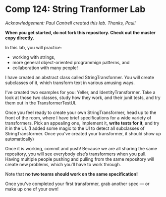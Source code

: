 Comp 124: String Tranformer Lab
====
*Acknowledgement: Paul Cantrell created this lab. Thanks, Paul!*

**When you get started, do not fork this repository. Check out the master copy directly.**

In this lab, you will practice:

  - working with strings,
  - more general object-oriented programmign patterns, and
  - collaboration with many people!

I have created an abstract class called StringTransformer. You will create subclasses of it, which transform text in various amusing ways. 

I’ve created two examples for you: Yeller, and IdentityTransformer. Take a look at those two classes, study how they work, and their junit tests, and try them out in the TransformerTestUI. 

Once you feel ready to create your own StringTransformer, head up to the front of the room, where I have brief specifications for a wide variety of transformers. Pick an appealing one, implement it, **write tests for it**, and try it in the UI. (I added some magic to the UI to detect all subclasses of StringTransformer. Once you’ve created your transformer, it should show up automatically)

Once it is working, commit and push! Because we are all sharing the same repository, you will see everybody else’s transformers when you pull. Having multiple people pushing and pulling from the same repository will create new problems, which you’ll have to work through.

Note that **no two teams should work on the same specification!**

Once you’ve completed your first transformer, grab another spec — or make up one of your own!
